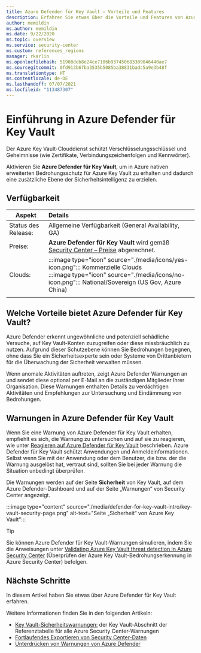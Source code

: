 ```yaml
---
title: Azure Defender für Key Vault – Vorteile und Features
description: Erfahren Sie etwas über die Vorteile und Features von Azure Defender für Key Vault.
author: memildin
ms.author: memildin
ms.date: 9/22/2020
ms.topic: overview
ms.service: security-center
ms.custom: references_regions
manager: rkarlin
ms.openlocfilehash: 51908deb8e24ce7106b937450683309046440ae7
ms.sourcegitcommit: 0fd913b67ba3535b5085ba38831badc5a9e3b48f
ms.translationtype: HT
ms.contentlocale: de-DE
ms.lasthandoff: 07/07/2021
ms.locfileid: "113487307"
---
```

# <a name="introduction-to-azure-defender-for-key-vault"></a>Einführung in Azure Defender für Key Vault

Der Azure Key Vault-Clouddienst schützt Verschlüsselungsschlüssel und Geheimnisse (wie Zertifikate, Verbindungszeichenfolgen und Kennwörter). 

Aktivieren Sie **Azure Defender für Key Vault**, um in Azure nativen erweiterten Bedrohungsschutz für Azure Key Vault zu erhalten und dadurch eine zusätzliche Ebene der Sicherheitsintelligenz zu erzielen. 

## <a name="availability"></a>Verfügbarkeit

|Aspekt|Details|
|----|:----|
|Status des Release:|Allgemeine Verfügbarkeit (General Availability, GA)|
|Preise:|**Azure Defender für Key Vault** wird gemäß [Security Center – Preise](https://azure.microsoft.com/pricing/details/security-center/) abgerechnet.|
|Clouds:|:::image type="icon" source="./media/icons/yes-icon.png"::: Kommerzielle Clouds<br>:::image type="icon" source="./media/icons/no-icon.png"::: National/Sovereign (US Gov, Azure China)|
|||

## <a name="what-are-the-benefits-of-azure-defender-for-key-vault"></a>Welche Vorteile bietet Azure Defender für Key Vault?

Azure Defender erkennt ungewöhnliche und potenziell schädliche Versuche, auf Key Vault-Konten zuzugreifen oder diese missbräuchlich zu nutzen. Aufgrund dieser Schutzebene können Sie Bedrohungen begegnen, ohne dass Sie ein Sicherheitsexperte sein oder Systeme von Drittanbietern für die Überwachung der Sicherheit verwalten müssen.  

Wenn anomale Aktivitäten auftreten, zeigt Azure Defender Warnungen an und sendet diese optional per E-Mail an die zuständigen Mitglieder Ihrer Organisation. Diese Warnungen enthalten Details zu verdächtigen Aktivitäten und Empfehlungen zur Untersuchung und Eindämmung von Bedrohungen. 

## <a name="azure-defender-for-key-vault-alerts"></a>Warnungen in Azure Defender für Key Vault
Wenn Sie eine Warnung von Azure Defender für Key Vault erhalten, empfiehlt es sich, die Warnung zu untersuchen und auf sie zu reagieren, wie unter [Reagieren auf Azure Defender für Key Vault](defender-for-key-vault-usage.md) beschrieben. Azure Defender für Key Vault schützt Anwendungen und Anmeldeinformationen. Selbst wenn Sie mit der Anwendung oder dem Benutzer, die bzw. der die Warnung ausgelöst hat, vertraut sind, sollten Sie bei jeder Warnung die Situation unbedingt überprüfen.

Die Warnungen werden auf der Seite **Sicherheit** von Key Vault, auf dem Azure Defender-Dashboard und auf der Seite „Warnungen“ von Security Center angezeigt.

:::image type="content" source="./media/defender-for-key-vault-intro/key-vault-security-page.png" alt-text="Seite „Sicherheit“ von Azure Key Vault":::


> [!TIP]
> Sie können Azure Defender für Key Vault-Warnungen simulieren, indem Sie die Anweisungen unter [Validating Azure Key Vault threat detection in Azure Security Center](https://techcommunity.microsoft.com/t5/azure-security-center/validating-azure-key-vault-threat-detection-in-azure-security/ba-p/1220336) (Überprüfen der Azure Key Vault-Bedrohungserkennung in Azure Security Center) befolgen.


## <a name="next-steps"></a>Nächste Schritte

In diesem Artikel haben Sie etwas über Azure Defender für Key Vault erfahren.

Weitere Informationen finden Sie in den folgenden Artikeln: 

- [Key Vault-Sicherheitswarnungen:](alerts-reference.md#alerts-azurekv) der Key Vault-Abschnitt der Referenztabelle für alle Azure Security Center-Warnungen
- [Fortlaufendes Exportieren von Security Center-Daten](continuous-export.md)
- [Unterdrücken von Warnungen von Azure Defender](alerts-suppression-rules.md)